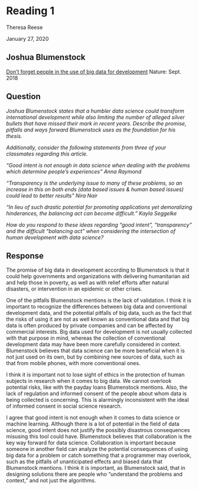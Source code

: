 # Reading 1
Theresa Reese

January 27, 2020
## Joshua Blumenstock
[Don’t forget people in the use of big data for development](https://www.nature.com/magazine-assets/d41586-018-06215-5/d41586-018-06215-5.pdf) Nature: Sept. 2018

## Question
*Joshua Blumenstock states that a humbler data science could transform international development while also limiting the number of alleged silver bullets that have missed their mark in recent years. Describe the promise, pitfalls and ways forward Blumenstock uses as the foundation for his thesis.*

*Additionally, consider the following statements from three of your classmates regarding this article.*

*“Good intent is not enough in data science when dealing with the problems which determine people’s experiences” Anna Raymond*

*“Transparency is the underlying issue to many of these problems, so an increase in this on both ends (data based issues & human based issues) could lead to better results” Nira Nair*

*“In lieu of such drastic potential for promoting applications yet demoralizing hinderances, the balancing act can become difficult.” Kayla Seggelke*

*How do you respond to these ideas regarding “good intent”, “transparency” and the difficult “balancing act” when considering the intersection of human development with data science?*

## Response
The promise of big data in development according to Blumenstock is that it could help governments and organizations with delivering humanitarian aid and help those in poverty, as well as with relief efforts after natural disasters, or intervention in an epidemic or other crises. 

One of the pitfalls Blumenstock mentions is the lack of validation. I think it is important to recognize the differences between big data and conventional development data, and the potential pitfalls of big data, such as the fact that the risks of using it are not as well known as conventional data and that big data is often produced by private companies and can be affected by commercial interests. Big data used for development is not usually collected with that purpose in mind, whereas the collection of conventional development data may have been more carefully considered in context. Blumenstock believes that data science can be more beneficial when it is not just used on its own, but by combining new sources of data, such as that from mobile phones, with more conventional ones. 

I think it is important not to lose sight of ethics in the protection of human subjects in research when it comes to big data. We cannot overlook potential risks, like with the payday loans Blumenstock mentions. Also, the lack of regulation and informed consent of the people about whom data is being collected is concerning. This is alarmingly inconsistent with the ideal of informed consent in social science research.

I agree that good intent is not enough when it comes to data science or machine learning. Although there is a lot of potential in the field of data science, good intent does not justify the possibly disastrous consequences misusing this tool could have. Blumenstock believes that collaboration is the key way forward for data science. Collaboration is important because someone in another field can analyze the potential consequences of using big data for a problem or catch something that a programmer may overlook, such as the pitfalls of unanticipated effects and biased data that Blumenstock mentions. I think it is important, as Blumenstock said, that in designing solutions there are people who “understand the problems and context,” and not just the algorithms.

